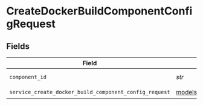 # CreateDockerBuildComponentConfigRequest


## Fields

| Field                                                                                                                | Type                                                                                                                 | Required                                                                                                             | Description                                                                                                          |
| -------------------------------------------------------------------------------------------------------------------- | -------------------------------------------------------------------------------------------------------------------- | -------------------------------------------------------------------------------------------------------------------- | -------------------------------------------------------------------------------------------------------------------- |
| `component_id`                                                                                                       | *str*                                                                                                                | :heavy_check_mark:                                                                                                   | component ID                                                                                                         |
| `service_create_docker_build_component_config_request`                                                               | [models.ServiceCreateDockerBuildComponentConfigRequest](../models/servicecreatedockerbuildcomponentconfigrequest.md) | :heavy_check_mark:                                                                                                   | Input                                                                                                                |
